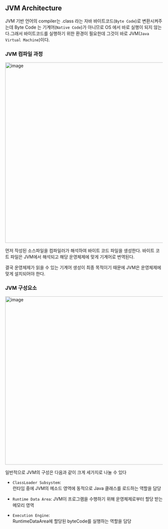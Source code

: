 ## JVM Architecture

JVM 기반 언어의 compiler는 .class 라는 자바 바이트코드(`Byte Code`)로 변환시켜주는데 Byte Code 는 기계어(`Native Code`)가 아니므로 OS 에서 바로 실행이 되지 않는다.그래서 바이트코드를 실행하기 위한 환경이 필요한데 그것이 바로 JVM(`Java Virtual Machine`)이다.

### JVM 컴파일 과정

<img width="577" alt="image" src="https://user-images.githubusercontent.com/51963264/198292023-bc3cc409-6126-4c7b-a073-c97914af8370.png">

 먼저 작성된 소스파일을 컴파일러가 해석하여 바이트 코드 파일을 생성한다. 바이트 코트 파일은 JVM에서 해석되고 해당 운영체제에 맞게 기계어로 번역된다.

 결국 운영체제가 읽을 수 있는 기계어 생성이 최종 목적이기 때문에 JVM은 운영체제에 맞게 설치되어야 한다.

### JVM 구성요소

<img width="538" alt="image" src="https://user-images.githubusercontent.com/51963264/196954440-e4653e9d-9ffe-4cce-80e2-c5b2279410be.png">

일반적으로 JVM의 구성은 다음과 같이 크게 세가지로 나눌 수 있다

- `ClassLoader Subsystem`:   
런타임 중에 JVM의 메소드 영역에 동적으로 Java 클래스를 로드하는 역할을 담당

- `Runtime Data Area`:
JVM이 프로그램을 수행하기 위해 운영체제로부터 할당 받는 메모리 영역

- `Execution Engine`:   
RuntimeDataArea에 할당된 byteCode를 실행하는 역할을 담당

